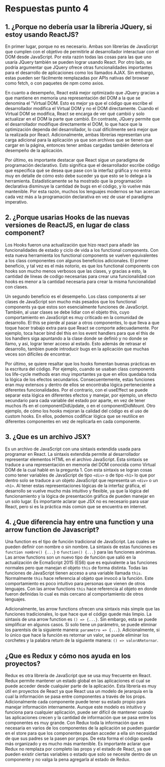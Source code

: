 # Respuestas punto 4

## 1. ¿Porque no debería usar la libreria JQuery, si estoy usando ReactJS?

En primer lugar, porque no es necesario. Ambas son librerías de JavaScript que cumplen con el objetivo de permitirle al desarrollador interactuar con el DOM desde JavaScript. Por esta razón todas las cosas para las que uno usaría JQuery también se pueden lograr usando React. Por otro lado, se podría argumentar que JQuery ofrece otras funcionalidades importantes para el desarrollo de aplicaciones como los llamados AJAX. Sin embargo, estas pueden ser fácilmente remplazadas por APIs nativas del browser como fetch, o con paquetes de npm como axios.

En cuanto a desempeño, React está mejor optimizado que JQuery gracias a que mantiene en memoria una representación del DOM a la que se denomina el "Virtual DOM. Esto es mejor ya que el código que escribe el desarrollador modifica el Virtual DOM y no el DOM directamente. Cuando el Virtual DOM se modifica, React se encarga de ver qué cambió y solo actualizar en el DOM la parte que cambió. En contraste, JQuery permite que el desarrollador modifique directamente el DOM, lo que hace que la optimización dependa del desarrollador, lo cual difícilmente será mejor que la realizada por React. Adicionalmente, ambas librerías representan una carga adicional para la aplicación ya que son archivos que se tienen que cargar en la página, entonces tener ambas cargadas también deteriora el desempeño de la aplicación.

Por último, es importante destacar que React sigue un paradigma de programación declarativo. Esto significa que el desarrollador escribe código que especifica qué se desea que pase con la interfaz gráfica y no entra muy en detalle de cómo esto debe suceder ya que esto se lo delega a la herramienta. Estadísticamente se ha mostrado que la programación declarativa disminuye la cantidad de bugs en el código, y lo vuelve más mantenible. Por esta razón, muchos los lenguajes modernos se han acercan cada vez más a la programación declarativa en vez de usar el paradigma imperativo.

## 2. ¿Porque usarias Hooks de las nuevas versiones de ReactJS, en lugar de class component?

Los Hooks fueron una actualización que hizo react para añadir las funcionalidades de estado y ciclo de vida a los functional components. Con esta nueva herramienta los functional components se vuelven equivalentes a los class componentes con algunos beneficios adicionales. El primer beneficio, y tal vez es el más notorio, es que los functional components con hooks son mucho menos verbosos que las clases, y gracias a esto, la cantidad de líneas de codigo necesarias para crear una funcionalidad con hooks es menor a la cantidad necesaria para crear la misma funcionalidad con clases.

Un segundo beneficio es el desempeño. Los class components al ser clases de JavaScript son mucho más pesados que los functional components ya que estos son esencialmente funciones de JavaScript.  También, al usar clases se debe lidiar con el objeto this, cuyo comportamiento en JavaScript es muy criticado en la comunidad de desarrollo. El this se pierde al pasar a otros componentes, lo que lleva a que toque hacer trabajo extra para que React se comporte adecuadamente. Por ejemplo, toca hacer bind del this en los event handlers para que el this de los handlers siga apuntando a la clase donde se definió y no donde se llamo, y asi, lograr tener acceso al estado. Esto además de retrasar el desarrollo, tambien puede introducir bugs en la aplicación que muchas veces son difíciles de encontrar.

Por último, se quiere resaltar que los hooks fomentan buenas prácticas en la escritura del código. Por ejemplo, cuando se usaban class components los life-cycle methods eran muy importantes ya que en ellos quedaba toda la lógica de los efectos secundarios. Consecuentemente, estas funciones eran muy extensos y dentro de ellos se encontraba lógica perteneciente a diferentes funcionalidades. Por el contrario, con el useEffect se puede separar esta lógica en diferentes efectos y manejar, por ejemplo, un efecto secundario para cada variable del estado por aparte, en vez de tener muchos ifs en el componentDidUpdate, o en el componentDidMount. Otro ejemplo, de cómo los hooks mejoran la calidad del código es el uso de custom hooks. En ellos, podemos codificar lógica que se reutilice en diferentes componentes en vez de replicarla en cada componente.

## 3. ¿Que es un archivo JSX?

Es un archivo de JavaScript con una sintaxis extendida usada para programar en React. La sintaxis extendida permite al desarrollador representar elementos HTML en el archivo JavaScript. Esta sintaxis se traduce a una representación en memoria del DOM conocida como Virtual DOM de la cual hablé en la pregunta 1. Con esta sintaxis se logran cosas como tener variables de JavaScript de tipo `<div>` o de tipo `<h1>` lo que por dentro solo se traduce a un objeto JavaScript que representa un `<div>` o un `<h1>`. Al tener estas representaciones lógicas de la interfaz gráfica, el desarrollo se vuelve mucho más intuitivo y flexible, ya que la lógica del funcionamiento y la lógica de presentación gráfica de pueden manejar en un solo lugar. Es importante aclarar que JSX no es necesario para usar React, pero si es la práctica más común que se encuentra en internet.

## 4. ¿Que diferencia hay entre una function y una arrow function de Javascript?
Una function es el tipo de función tradicional de JavaScript. Las cuales se pueden definir con nombre o sin nombre. La sintaxis de estas funciones es `function nombre() {...}` o `function() {...}` para las funciones anónimas. Las arrow functions son un nuevo tipo de función que salió en la actualización de EcmaScript 2015 (ES6) que es equivalente a las funciones normales pero que manejan el objeto `this` de forma distinta. Todas las funciones de JavaScript tienen acceso a una variable llamada `this`. Normalmente `this` hace referencia al objeto que invocó a la función. Este comportamiento es poco intuitivo para personas que vienen de otros lenguajes. Con las arrow functions `this` hace referencia al objeto en donde fueron definidas lo cual es más cercano al comportamiento de otros lenguajes.

Adicionalmente, las arrow functions ofrecen una sintaxis más simple que las funciones tradicionales, lo que hace que el código quede más limpio. La sintaxis de una arrow function es `() => {...}`. Sin embargo, esta se puede simplificar en algunos casos. Si solo tiene un parámetro, se puede eliminar los parentsis de la siguiente manera: `parametro => {...}`. Adicionalmente, si lo único que hace la función es retornar un valor, se puede eliminar los corchetes y la palabra return de la siguiente manera: `() => valorARetornar`.

## ¿Que es Redux y cómo nos ayuda en los proyectos?
Redux es otra librería de JavaScript que se usa muy frecuente en React. Redux permite mantener un estado global en las aplicaciones el cual se puede acceder desde cualquier parte de la aplicación. Esta librería es muy útil en proyectos de React ya que React usa un modelo de jerarquía en la cual la información se pasa entre componentes a través de los props. Adicionalmente cada componente puede tener su estado propio para manejar información internamente. Aunque este modelo es intuitivo y funciona para cualquier aplicación, puede ser difícil de mantener cuando las aplicaciones crecen y la cantidad de información que se pasa entre los componentes es muy grande. Con Redux toda la información que es necesaria en varios de los componentes de la aplicación se pueden guardar en el store para que los componentes puedan acceder a ella sin necesidad de que sus padres se la pasen por props. De esta forma el código queda más organizado y es mucho más mantenible. Es importante aclarar que Redux no remplaza por completo las props y el estado de React, ya que pueden existir ciertas variables o estado que solo se necesite dentro de un componente y no valga la pena agregarla al estado de Redux.
